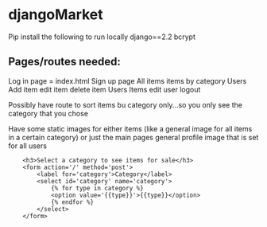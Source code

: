 # djangoMarket

Pip install the following to run locally
django==2.2
bcrypt


## Pages/routes needed:
Log in page = index.html
Sign up page
All items
items by category
Users
Add item
edit item
delete item
Users Items
edit user
logout

Possibly have route to sort items bu category only...so you only see the category that you chose


Have some static images for either items (like a general image for all items in a certain category) or just the main pages
general profile image that is set for all users


        <h3>Select a category to see items for sale</h3>
        <form action='/' method='post'>
            <label for='category'>Category</label>
            <select id='category' name='category'>
                {% for type in category %}
                <option value='{{type}}'>{{type}}</option>
                {% endfor %}
            </select>
        </form>